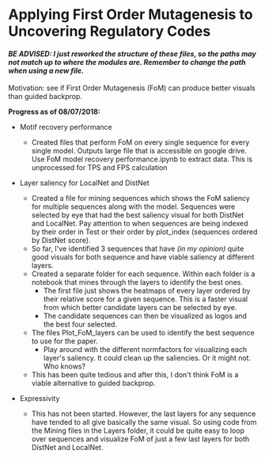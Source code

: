 # Applying First Order Mutagenesis to Uncovering Regulatory Codes

#### *BE ADVISED: I just reworked the structure of these files, so the paths may not match up to where the modules are. Remember to change the path when using a new file.*

Motivation: see if First Order Mutagenesis (FoM) can produce better visuals than guided backprop.

**Progress as of 08/07/2018:**
* Motif recovery performance
  * Created files that perform FoM on every single sequence for every single model. Outputs large file that is accessible on google drive.
  Use FoM model recovery performance.ipynb to extract data. This is unprocessed for TPS and FPS calculation

* Layer saliency for LocalNet and DistNet
  * Created a file for mining sequences which shows the FoM saliency for multiple sequences along with the model. Sequences were selected by eye that had
  the best saliency visual for both DistNet and LocalNet. Pay attention to when sequences are being indexed by their order in Test or their order by plot_index (sequences ordered by DistNet score).
  * So far, I've identified 3 sequences that have *(in my opinion)* quite good visuals for both sequence and have viable saliency at different layers.
  * Created a separate folder for each sequence. Within each folder is a notebook that mines through the layers to identify the best ones.
    * The first file just shows the heatmaps of every layer ordered by their relative score for a given sequence. This is a faster visual from which better candidate layers can be selected by eye.
    * The candidate sequences can then be visualized as logos and the best four selected.
  * The files Plot_FoM_layers can be used to identify the best sequence to use for the paper.
    * Play around with the different normfactors for visualizing each layer's saliency. It could clean up the saliencies. Or it might not. Who knows?
  * This has been quite tedious and after this, I don't think FoM is a viable alternative to guided backprop.
  
* Expressivity
  * This has not been started. However, the last layers for any sequence have tended to all give basically the same visual. So using code from the Mining files in the Layers folder, it could be 
  quite easy to loop over sequences and visualize FoM of just a few last layers for both DistNet and LocalNet.
  
  
